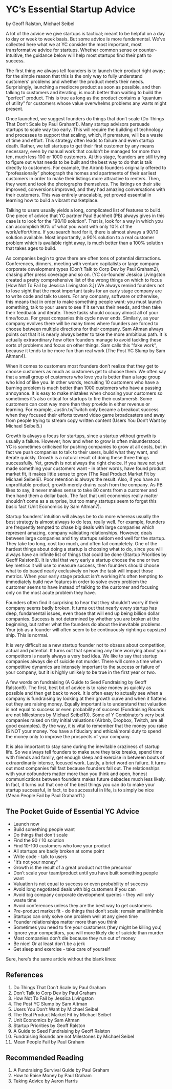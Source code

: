 # YC’s Essential Startup Advice
by Geoff Ralston, Michael Seibel

A lot of the advice we give startups is tactical; meant to be helpful on a day to day or week to week basis. But some advice is more fundamental. We’ve collected here what we at YC consider the most important, most transformative advice for startups. Whether common sense or counter-intuitive, the guidance below will help most startups find their path to success.

The first thing we always tell founders is to launch their product right away; for the simple reason that this is the only way to fully understand customers’ problems and whether the product meets their needs. Surprisingly, launching a mediocre product as soon as possible, and then talking to customers and iterating, is much better than waiting to build the “perfect” product. This is true as long as the product contains a “quantum of utility” for customers whose value overwhelms problems any warts might present.

Once launched, we suggest founders do things that don’t scale (Do Things That Don’t Scale by Paul Graham1). Many startup advisors persuade startups to scale way too early. This will require the building of technology and processes to support that scaling, which, if premature, will be a waste of time and effort. This strategy often leads to failure and even startup death. Rather, we tell startups to get their first customer by any means necessary, even by manual work that couldn’t be managed for more than ten, much less 100 or 1000 customers. At this stage, founders are still trying to figure out what needs to be built and the best way to do that is talk directly to customers. For example, the Airbnb founders originally offered to “professionally” photograph the homes and apartments of their earliest customers in order to make their listings more attractive to renters. Then, they went and took the photographs themselves. The listings on their site improved, conversions improved, and they had amazing conversations with their customers. This was entirely unscalable, yet proved essential in learning how to build a vibrant marketplace.

Talking to users usually yields a long, complicated list of features to build. One piece of advice that YC partner Paul Buchheit (PB) always gives in this case is to look for the “90/10 solution”. That is, look for a way in which you can accomplish 90% of what you want with only 10% of the work/effort/time. If you search hard for it, there is almost always a 90/10 solution available. Most importantly, a 90% solution to a real customer problem which is available right away, is much better than a 100% solution that takes ages to build.

As companies begin to grow there are often tons of potential distractions. Conferences, dinners, meeting with venture capitalists or large company corporate development types (Don’t Talk to Corp Dev by Paul Graham2), chasing after press coverage and so on. (YC co-founder Jessica Livingston created a pretty comprehensive list of the wrong things on which to focus [How Not To Fail by Jessica Livingston 3.]) We always remind founders not to lose sight that the most important tasks for an early stage company are to write code and talk to users. For any company, software or otherwise, this means that in order to make something people want: you must launch something, talk to your users to see if it serves their needs, and then take their feedback and iterate. These tasks should occupy almost all of your time/focus. For great companies this cycle never ends. Similarly, as your company evolves there will be many times where founders are forced to choose between multiple directions for their company. Sam Altman always points out that it is nearly always better to take the more ambitious path. It is actually extraordinary how often founders manage to avoid tackling these sorts of problems and focus on other things. Sam calls this “fake work”, because it tends to be more fun than real work (The Post YC Slump by Sam Altman4).

When it comes to customers most founders don’t realize that they get to choose customers as much as customers get to choose them. We often say that a small group of customers who love you is better than a large group who kind of like you. In other words, recruiting 10 customers who have a burning problem is much better than 1000 customers who have a passing annoyance. It is easy to make mistakes when choosing your customers so sometimes it’s also critical for startups to fire their customers5. Some customers can cost way more than they provide in either revenue or learning. For example, Justin.tv/Twitch only became a breakout success when they focused their efforts toward video game broadcasters and away from people trying to stream copy written content (Users You Don’t Want by Michael Seibel5.)

Growth is always a focus for startups, since a startup without growth is usually a failure. However, how and when to grow is often misunderstood. YC is sometimes criticised for pushing companies to grow at all costs, but in fact we push companies to talk to their users, build what they want, and iterate quickly. Growth is a natural result of doing these three things successfully. Yet, growth is not always the right choice. If you have not yet made something your customers want - in other words, have found product market fit, it makes little sense to grow (The Real Product Market Fit by Michael Seibel6). Poor retention is always the result. Also, if you have an unprofitable product, growth merely drains cash from the company. As PB likes to say, it never makes sense to take 80 cents from a customer and then hand them a dollar back. The fact that unit economics really matter shouldn’t come as a surprise, but too many startups seem to forget this basic fact (Unit Economics by Sam Altman7).

Startup founders’ intuition will always be to do more whereas usually the best strategy is almost always to do less, really well. For example, founders are frequently tempted to chase big deals with large companies which represent amazing, company validating relationships. However, deals between large companies and tiny startups seldom end well for the startup. They take too long, cost too much, and often fail completely. One of the hardest things about doing a startup is choosing what to do, since you will always have an infinite list of things that could be done (Startup Priorities by Geoff Ralston8). It is vital that very early a startup choose the one or two key metrics it will use to measure success, then founders should choose what to do based nearly exclusively on how the task will impact those metrics. When your early stage product isn’t working it's often tempting to immediately build new features in order to solve every problem the customer seems to have instead of talking to the customer and focusing only on the most acute problem they have.

Founders often find it surprising to hear that they shouldn’t worry if their company seems badly broken. It turns out that nearly every startup has deep, fundamental issues, even those that will end up being billion dollar companies. Success is not determined by whether you are broken at the beginning, but rather what the founders do about the inevitable problems. Your job as a founder will often seem to be continuously righting a capsized ship. This is normal.

It is very difficult as a new startup founder not to obsess about competition, actual and potential. It turns out that spending any time worrying about your competitors is nearly always a very bad idea. We like to say that startup companies always die of suicide not murder. There will come a time when competitive dynamics are intensely important to the success or failure of your company, but it is highly unlikely to be true in the first year or two.

A few words on fundraising (A Guide to Seed Fundraising by Geoff Ralston9). The first, best bit of advice is to raise money as quickly as possible and then get back to work. It is often easy to actually see when a company is fundraising by looking at their growth curve and when it flattens out they are raising money. Equally important is to understand that valuation is not equal to success or even probability of success (Fundraising Rounds are not Milestones by Michael Seibel10). Some of Y Combinator’s very best companies raised on tiny initial valuations (Airbnb, Dropbox, Twitch, are all good examples). By the way, it is vital to remember that the money you raise IS NOT your money. You have a fiduciary and ethical/moral duty to spend the money only to improve the prospects of your company.

It is also important to stay sane during the inevitable craziness of startup life. So we always tell founders to make sure they take breaks, spend time with friends and family, get enough sleep and exercise in between bouts of extraordinarily intense, focused work. Lastly, a brief word on failure. It turns out most companies fail fast because founders fall out. The relationships with your cofounders matter more than you think and open, honest communications between founders makes future debacles much less likely. In fact, it turns out that one of the best things you can do to make your startup successful, in fact, to be successful in life, is to simply be nice (Mean People Fail by Paul Graham11.)

## The Pocket Guide of Essential YC Advice
- Launch now
- Build something people want
- Do things that don't scale
- Find the 90 / 10 solution
- Find 10-100 customers who love your product
- All startups are badly broken at some point
- Write code - talk to users
- "It’s not your money"
- Growth is the result of a great product not the precursor
- Don’t scale your team/product until you have built something people want
- Valuation is not equal to success or even probability of success
- Avoid long negotiated deals with big customers if you can
- Avoid big company corporate development queries - they will only waste time
- Avoid conferences unless they are the best way to get customers
- Pre-product market fit - do things that don’t scale: remain small/nimble
- Startups can only solve one problem well at any given time
- Founder relationships matter more than you think
- Sometimes you need to fire your customers (they might be killing you)
- Ignore your competitors, you will more likely die of suicide than murder
- Most companies don't die because they run out of money
- Be nice! Or at least don’t be a jerk
- Get sleep and exercise - take care of yourself

Sure, here's the same article without the blank lines:

## References
1. Do Things That Don’t Scale by Paul Graham
2. Don’t Talk to Corp Dev by Paul Graham
3. How Not To Fail by Jessica Livingston
4. The Post YC Slump by Sam Altman
5. Users You Don’t Want by Michael Seibel
6. The Real Product Market Fit by Michael Seibel
7. Unit Economics by Sam Altman
8. Startup Priorities by Geoff Ralston
9. A Guide to Seed Fundraising by Geoff Ralston
10. Fundraising Rounds are not Milestones by Michael Seibel
11. Mean People Fail by Paul Graham

## Recommended Reading
1. A Fundraising Survival Guide by Paul Graham
2. How to Raise Money by Paul Graham
3. Taking Advice by Aaron Harris
